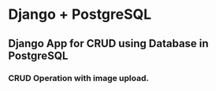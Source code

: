 # Django + PostgreSQL

## Django App for CRUD using Database in PostgreSQL

### CRUD Operation with image upload.
